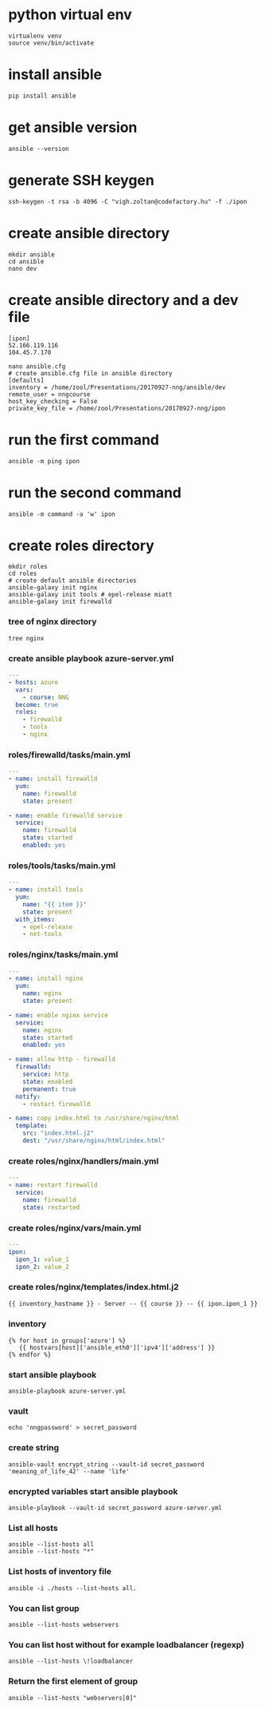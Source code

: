 # python virtual env
```
virtualenv venv
source venv/bin/activate
```

# install ansible
```
pip install ansible
```

# get ansible version
```
ansible --version
```

# generate SSH keygen
```
ssh-keygen -t rsa -b 4096 -C "vigh.zoltan@codefactory.hu" -f ./ipon
```

# create ansible directory
```
mkdir ansible
cd ansible
nano dev
```

# create ansible directory and a dev file
```
[ipon]
52.166.119.116
104.45.7.170
```

```
nano ansible.cfg
# create ansible.cfg file in ansible directory
[defaults]
inventory = /home/zool/Presentations/20170927-nng/ansible/dev
remote_user = nngcourse
host_key_checking = False
private_key_file = /home/zool/Presentations/20170927-nng/ipon
```
# run the first command
```
ansible -m ping ipon
```

# run the second command
```
ansible -m command -a 'w' ipon
```

# create roles directory
```
mkdir roles
cd roles
# create default ansible directories
ansible-galaxy init nginx
ansible-galaxy init tools # epel-release miatt
ansible-galaxy init firewalld
```

### tree of nginx directory
```
tree nginx
```

### create ansible playbook azure-server.yml
``` yaml
---
- hosts: azure
  vars:
    - course: NNG
  become: true
  roles:
    - firewalld
    - tools
    - nginx
```
### roles/firewalld/tasks/main.yml
``` yaml
---
- name: install firewalld
  yum:
    name: firewalld
    state: present

- name: enable firewalld service
  service:
    name: firewalld
    state: started
    enabled: yes
```

### roles/tools/tasks/main.yml
``` yaml
---
- name: install tools
  yum:
    name: "{{ item }}"
    state: present
  with_items:
    - epel-release
    - net-tools
```

### roles/nginx/tasks/main.yml
``` yaml
---
- name: install nginx
  yum:
    name: nginx
    state: present

- name: enable nginx service
  service:
    name: nginx
    state: started
    enabled: yes

- name: allow http - firewalld
  firewalld:
    service: http
    state: enabled
    permanent: true
  notify:
    - restart firewalld

- name: copy index.html to /usr/share/nginx/html
  template:
    src: "index.html.j2"
    dest: "/usr/share/nginx/html/index.html"
```

### create roles/nginx/handlers/main.yml
``` yaml
---
- name: restart firewalld
  service:
    name: firewalld
    state: restarted
```

### create roles/nginx/vars/main.yml 
``` yaml
---
ipon:
  ipon_1: value_1
  ipon_2: value_2
```

### create roles/nginx/templates/index.html.j2
``` html
{{ inventory_hostname }} - Server -- {{ course }} -- {{ ipon.ipon_1 }} -- {{ ipon.ipon_2 }}
```

### inventory
```
{% for host in groups['azure'] %}
   {{ hostvars[host]['ansible_eth0']['ipv4']['address'] }}
{% endfor %}
```

### start ansible playbook
```
ansible-playbook azure-server.yml
```

### vault
```
echo 'nngpassword' > secret_password
```

### create string
```
ansible-vault encrypt_string --vault-id secret_password 'meaning_of_life_42' --name 'life'
```

### encrypted variables start ansible playbook
```
ansible-playbook --vault-id secret_password azure-server.yml
```

### List all hosts
```
ansible --list-hosts all
ansible --list-hosts "*"
```

### List hosts of inventory file
```
ansible -i ./hosts --list-hosts all.
```

### You can list group
```
ansible --list-hosts webservers
```

### You can list host without for example loadbalancer (regexp)
```
ansible --list-hosts \!loadbalancer
```

### Return the first element of group
```
ansible --list-hosts "webservers[0]"
```
